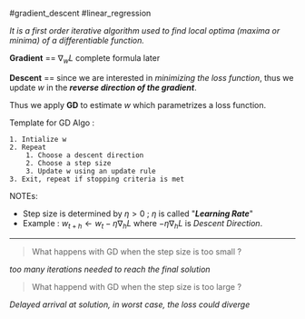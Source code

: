 #gradient_descent #linear_regression 

*It is a first order iterative algorithm used to find local optima (maxima or minima) of a differentiable function.*

**Gradient** ==  $\nabla_wL$   $\text{complete formula later}$

**Descent** == since we are interested in *minimizing the loss function*, thus we update $w$ in the ***reverse direction of the gradient***.

Thus we apply **GD** to estimate $w$ which parametrizes a loss function.


Template for GD Algo :
```
1. Intialize w
2. Repeat
	1. Choose a descent direction
	2. Choose a step size
	3. Update w using an update rule
3. Exit, repeat if stopping criteria is met
```

NOTEs:
- Step size is determined by $\eta > 0$ ; $\eta$ is called "***Learning Rate***" 
- Example : $w_{t+h} \leftarrow w_t - \eta\nabla_hL$  where $- \eta\nabla_hL$ is *Descent Direction*.
----
>What happens with GD when the step size is too small ?

*too many iterations needed to reach the final solution*

>What happend with GD when the step size is too large ?

*Delayed arrival at solution, in worst case, the loss could diverge*
